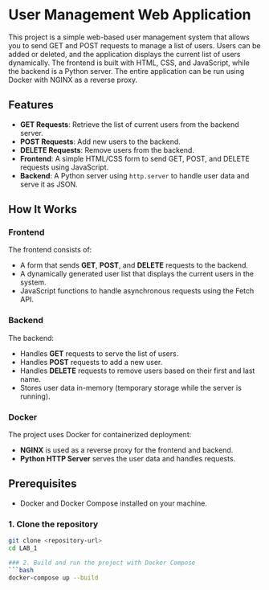 # User Management Web Application

This project is a simple web-based user management system that allows you to send GET and POST requests to manage a list of users. Users can be added or deleted, and the application displays the current list of users dynamically. The frontend is built with HTML, CSS, and JavaScript, while the backend is a Python server. The entire application can be run using Docker with NGINX as a reverse proxy.

## Features

- **GET Requests**: Retrieve the list of current users from the backend server.
- **POST Requests**: Add new users to the backend.
- **DELETE Requests**: Remove users from the backend.
- **Frontend**: A simple HTML/CSS form to send GET, POST, and DELETE requests using JavaScript.
- **Backend**: A Python server using `http.server` to handle user data and serve it as JSON.


## How It Works

### Frontend
The frontend consists of:
- A form that sends **GET**, **POST**, and **DELETE** requests to the backend.
- A dynamically generated user list that displays the current users in the system.
- JavaScript functions to handle asynchronous requests using the Fetch API.

### Backend
The backend:
- Handles **GET** requests to serve the list of users.
- Handles **POST** requests to add a new user.
- Handles **DELETE** requests to remove users based on their first and last name.
- Stores user data in-memory (temporary storage while the server is running).

### Docker
The project uses Docker for containerized deployment:
- **NGINX** is used as a reverse proxy for the frontend and backend.
- **Python HTTP Server** serves the user data and handles requests.

## Prerequisites

- Docker and Docker Compose installed on your machine.

### 1. Clone the repository
```bash
git clone <repository-url>
cd LAB_1

### 2. Build and run the project with Docker Compose
```bash
docker-compose up --build

